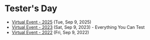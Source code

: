 # Tester's Day

+ [Virtual Event - 2025](2025) (Tue, Sep 9, 2025)
+ [Virtual Event - 2023](2023) (Sat, Sep 9, 2023) - Everything You Can Test
+ [Virtual Event - 2022](2022) (Fri, Sep 9, 2022)